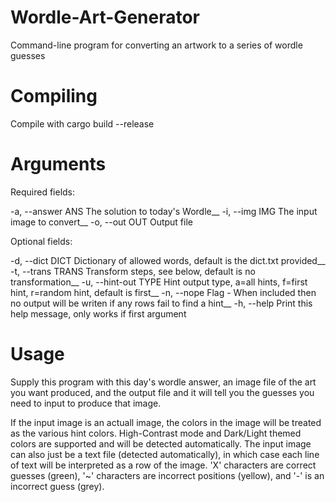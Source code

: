 # Wordle-Art-Generator
Command-line program for converting an artwork to a series of wordle guesses

# Compiling
Compile with cargo build --release

# Arguments
Required fields:

-a, --answer ANS    The solution to today's Wordle__
-i, --img IMG       The input image to convert__
-o, --out OUT       Output file

Optional fields:

-d, --dict DICT     Dictionary of allowed words, default is the dict.txt provided__
-t, --trans TRANS   Transform steps, see below, default is no transformation__
-u, --hint-out TYPE Hint output type, a=all hints, f=first hint, r=random hint, default is first__
-n, --nope          Flag - When included then no output will be writen if any rows fail to find a hint__
-h, --help          Print this help message, only works if first argument

# Usage
Supply this program with this day's wordle answer, an image file of the art you want produced, and the output file and it will tell you the guesses you need to input to produce that image.

If the input image is an actuall image, the colors in the image will be treated as the various hint colors. High-Contrast mode and Dark/Light themed colors are supported and will be detected automatically.
The input image can also just be a text file (detected automatically), in which case each line of text will be interpreted as a row of the image. 'X' characters are correct guesses (green), '~' characters are incorrect positions (yellow), and '-' is an incorrect guess (grey).

